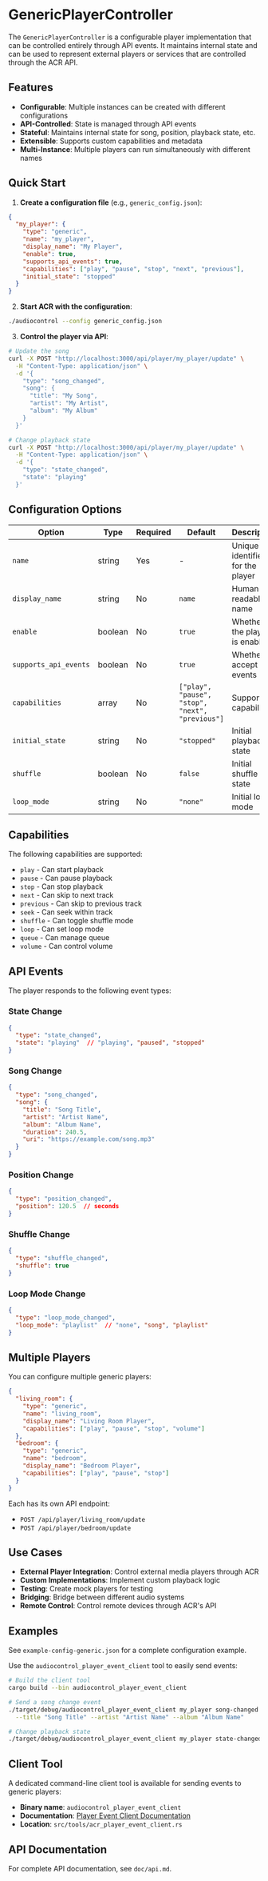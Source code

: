 # GenericPlayerController

The `GenericPlayerController` is a configurable player implementation that can be controlled entirely through API events. It maintains internal state and can be used to represent external players or services that are controlled through the ACR API.

## Features

- **Configurable**: Multiple instances can be created with different configurations
- **API-Controlled**: State is managed through API events  
- **Stateful**: Maintains internal state for song, position, playback state, etc.
- **Extensible**: Supports custom capabilities and metadata
- **Multi-Instance**: Multiple players can run simultaneously with different names

## Quick Start

1. **Create a configuration file** (e.g., `generic_config.json`):
```json
{
  "my_player": {
    "type": "generic",
    "name": "my_player",
    "display_name": "My Player",
    "enable": true,
    "supports_api_events": true,
    "capabilities": ["play", "pause", "stop", "next", "previous"],
    "initial_state": "stopped"
  }
}
```

2. **Start ACR with the configuration**:
```bash
./audiocontrol --config generic_config.json
```

3. **Control the player via API**:
```bash
# Update the song
curl -X POST "http://localhost:3000/api/player/my_player/update" \
  -H "Content-Type: application/json" \
  -d '{
    "type": "song_changed",
    "song": {
      "title": "My Song",
      "artist": "My Artist",
      "album": "My Album"
    }
  }'

# Change playback state
curl -X POST "http://localhost:3000/api/player/my_player/update" \
  -H "Content-Type: application/json" \
  -d '{
    "type": "state_changed",
    "state": "playing"
  }'
```

## Configuration Options

| Option | Type | Required | Default | Description |
|--------|------|----------|---------|-------------|
| `name` | string | Yes | - | Unique identifier for the player |
| `display_name` | string | No | `name` | Human-readable name |
| `enable` | boolean | No | `true` | Whether the player is enabled |
| `supports_api_events` | boolean | No | `true` | Whether to accept API events |
| `capabilities` | array | No | `["play", "pause", "stop", "next", "previous"]` | Supported capabilities |
| `initial_state` | string | No | `"stopped"` | Initial playback state |
| `shuffle` | boolean | No | `false` | Initial shuffle state |
| `loop_mode` | string | No | `"none"` | Initial loop mode |

## Capabilities

The following capabilities are supported:

- `play` - Can start playback
- `pause` - Can pause playback  
- `stop` - Can stop playback
- `next` - Can skip to next track
- `previous` - Can skip to previous track
- `seek` - Can seek within track
- `shuffle` - Can toggle shuffle mode
- `loop` - Can set loop mode
- `queue` - Can manage queue
- `volume` - Can control volume

## API Events

The player responds to the following event types:

### State Change
```json
{
  "type": "state_changed",
  "state": "playing"  // "playing", "paused", "stopped"
}
```

### Song Change
```json
{
  "type": "song_changed",
  "song": {
    "title": "Song Title",
    "artist": "Artist Name", 
    "album": "Album Name",
    "duration": 240.5,
    "uri": "https://example.com/song.mp3"
  }
}
```

### Position Change
```json
{
  "type": "position_changed",
  "position": 120.5  // seconds
}
```

### Shuffle Change
```json
{
  "type": "shuffle_changed",
  "shuffle": true
}
```

### Loop Mode Change
```json
{
  "type": "loop_mode_changed",
  "loop_mode": "playlist"  // "none", "song", "playlist"
}
```

## Multiple Players

You can configure multiple generic players:

```json
{
  "living_room": {
    "type": "generic",
    "name": "living_room", 
    "display_name": "Living Room Player",
    "capabilities": ["play", "pause", "stop", "volume"]
  },
  "bedroom": {
    "type": "generic",
    "name": "bedroom",
    "display_name": "Bedroom Player", 
    "capabilities": ["play", "pause", "stop"]
  }
}
```

Each has its own API endpoint:
- `POST /api/player/living_room/update`
- `POST /api/player/bedroom/update`

## Use Cases

- **External Player Integration**: Control external media players through ACR
- **Custom Implementations**: Implement custom playback logic
- **Testing**: Create mock players for testing
- **Bridging**: Bridge between different audio systems
- **Remote Control**: Control remote devices through ACR's API

## Examples

See `example-config-generic.json` for a complete configuration example.

Use the `audiocontrol_player_event_client` tool to easily send events:

```bash
# Build the client tool
cargo build --bin audiocontrol_player_event_client

# Send a song change event
./target/debug/audiocontrol_player_event_client my_player song-changed \
  --title "Song Title" --artist "Artist Name" --album "Album Name"

# Change playback state  
./target/debug/audiocontrol_player_event_client my_player state-changed playing
```

## Client Tool

A dedicated command-line client tool is available for sending events to generic players:

- **Binary name**: `audiocontrol_player_event_client`
- **Documentation**: [Player Event Client Documentation](player-event-client.md)
- **Location**: `src/tools/acr_player_event_client.rs`

## API Documentation

For complete API documentation, see `doc/api.md`.
